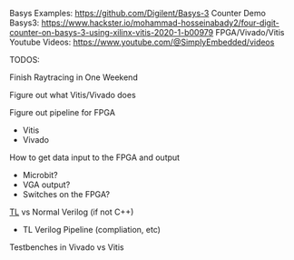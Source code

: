 Basys Examples: https://github.com/Digilent/Basys-3
Counter Demo Basys3: https://www.hackster.io/mohammad-hosseinabady2/four-digit-counter-on-basys-3-using-xilinx-vitis-2020-1-b00979
FPGA/Vivado/Vitis Youtube Videos: https://www.youtube.com/@SimplyEmbedded/videos

TODOS:

Finish Raytracing in One Weekend

Figure out what Vitis/Vivado does

Figure out pipeline for FPGA
- Vitis
- Vivado

How to get data input to the FPGA and output 
- Microbit?
- VGA output?
- Switches on the FPGA?

[TL](https://www.tl-x.org/) vs Normal Verilog (if not C++)
- TL Verilog Pipeline (compliation, etc)

Testbenches in Vivado vs Vitis

  

